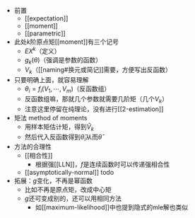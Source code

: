 - 前置
  - [[expectation]]
  - [[moment]]
  - [[parametric]]
- 此处$k$阶原点矩[[moment]]有三个记号
  - $EX^k$（定义）
  - $g_k(\theta)$（强调是参数的函数）
  - $V_k$（[[naming#换元或简记]]需要，方便写出反函数）
- 只要明确上面，就容易理解
  - $\theta_i = f_i(V_1,\cdots,V_m)$（反函数组）
  - 反函数组嘛，那就几个参数就需要几阶矩（几个$V_k$）
  - 注意这里停留在纯理论，没有进行[[2-estimation]]
- 矩法 method of moments
  - 用样本矩估计矩，得到$\hat V_k$
  - 然后代入反函数得到$\hat\theta_i$从而$\hat \theta$
- 方法的合理性
  - [[相合性]]
    - 根据强[[LLN]]，$f$是连续函数时可以传递强相合性
  - [[asymptotically-normal]] todo
- 拓展：$g$变化，不再是幂函数
  - 比如不再是原点矩，改成中心矩
  - $g$还可变成别的，还可以用相同方法
    - 如[[maximum-likelihood]]中也提到隐式的mle解也类似